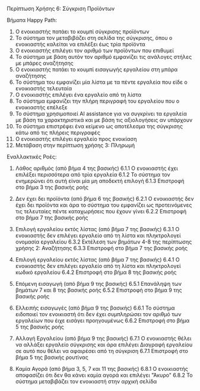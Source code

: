 Περίπτωση Χρήσης 6: Σύγκριση Προϊόντων

Βήματα Happy Path:
1.	Ο ενοικιαστής πατάει το κουμπί σύγκρισης προϊόντων 
2.	Το σύστημα τον μεταβιβάζει στη σελίδα της σύγκρισης, όπου ο ενοικιαστής καλείται να επιλέξει έως τρία προϊόντα
3.	Ο ενοικιαστής επιλέγει τον αριθμό των προϊόντων που επιθυμεί
4.	Το σύστημα με βάση αυτόν τον αριθμό εμφανίζει τις ανάλογες στήλες με μπάρες αναζήτησης
5.	Ο ενοικιαστής πατάει το κουμπί εισαγωγής εργαλείου στη μπάρα αναζήτησης
6.	Το σύστημα του εμφανίζει μία λίστα με τα πέντε εργαλεία που είδε ο ενοικιαστής τελευταία
7.	Ο ενοικιαστής επιλέγει ένα εργαλείο από τη λίστα
8.	Το σύστημα εμφανίζει την πλήρη περιγραφή του εργαλείου που ο ενοικιαστής επέλεξε 
9.	Το σύστημα χρησιμοποιεί ΑΙ assistance για να συγκρίνει τα εργαλεία με βάση τα χαρακτηριστικά και με βάση τις αξιολογήσεις αν υπάρχουν 
10.	Το σύστημα επιστρέφει ένα κείμενο ως αποτέλεσμα της σύγκρισης κάτω από τις πλήρεις περιγραφές
11.	Ο ενοικιαστής επιλέγει εργαλείο προς ενοικίαση
12.	Μετάβαση στην περίπτωση χρήσης 3: Πληρωμή

Εναλλακτικές Ροές:
1. Λάθος αριθμός (από βήμα 4 της βασικής)
6.1.1 Ο ενοικιαστής έχει επιλέξει περισσότερα από τρία εργαλεία
6.1.2 Το σύστημα τον ενημερώνει ότι αυτή είναι μία μη αποδεκτή επιλογή
6.1.3 Επιστροφή στο βήμα 3 της βασικής ροής

2. Δεν έχει δει προϊόντα (από βήμα 6 της βασικής)
6.2.1 Ο ενοικιαστής δεν έχει δει προϊόντα και άρα το σύστημα του εμφανίζει ως προτεινόμενες τις τελευταίες πέντε καταχωρήσεις που έχουν γίνει
6.2.2 Επιστροφή στο βήμα 7 της βασικής ροής 

3. Επιλογή εργαλείου εκτός λίστας (από βήμα 7 της βασικής)
6.3.1 Ο ενοικιαστής δεν επιλέγει εργαλείο από τη λίστα και πληκτρολογεί ονομασία εργαλείου
6.3.2 Εκτέλεση των βημάτων 4-8 της περίπτωσης χρήσης 2: Αναζήτησης 
6.3.3 Επιστροφή στο βήμα 7 της βασικής ροής

4. Επιλογή εργαλείου εκτός λίστας (από βήμα 7 της βασικής)
6.4.1 Ο ενοικιαστής δεν επιλέγει εργαλείο από τη λίστα και πληκτρολογεί κωδικό εργαλείου
6.4.2 Επιστροφή στο βήμα 8 της βασικής ροής

5. Επόμενη εισαγωγή (από βήμα 9 της βασικής) 
6.5.1 Επανάληψη των βημάτων 7 και 8 της βασικής ροής 
6.5.2 Επιστροφή στο βήμα 9 της βασικής ροής

6. Ελλειπής εισαγωγές (από βήμα 9 της βασικής) 
6.6.1 Το σύστημα ειδοποιεί τον ενοικιαστή ότι δεν έχει συμπληρώσει τον αριθμό των εργαλείων που έιχε εισάγει προηγουμένως
6.6.2 Επιστροφή στο βήμα 5 της βασικής ροής

7. Αλλαγή Εργαλείου (από βήμα 9 της βασικής) 
6.7.1 Ο ενοικιαστής θέλει να αλλάξει εργαλείο σύγκρισης και άρα επιλέγει Διαγραφή εργαλείου σε αυτό που θέλει να αφαιρέσει από τη σύγκριση
6.7.1 Επιστροφή στο βήμα 5 της βασικής ρουτίνας

8. Καμία Αγορά (από βήμα 3, 5, 7 και 11 της βασικής) 
6.8.1 Ο ενοικιαστής αποφασίζει ότι δεν θα κάνει καμία αγορά και επιλέγει "Άκυρο"
6.8.2 Το σύστημα μεταβιβάζει τον ενοικιαστή στην αρχική σελίδα
